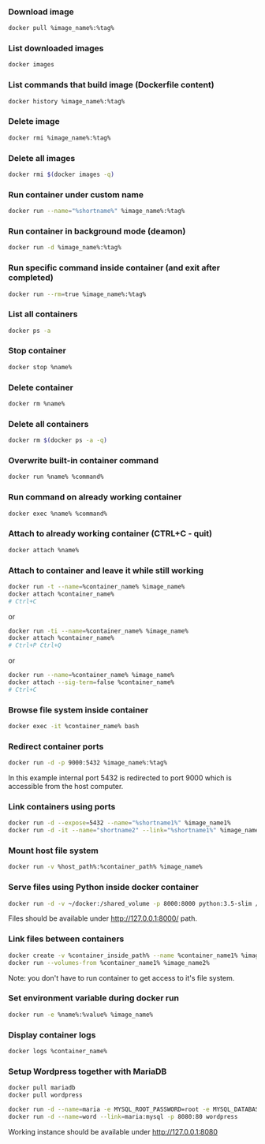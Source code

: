### Download image

```bash
docker pull %image_name%:%tag%
```

### List downloaded images

```bash
docker images
```

### List commands that build image (Dockerfile content)

```bash
docker history %image_name%:%tag%
```

### Delete image

```bash
docker rmi %image_name%:%tag%
```

### Delete all images

```bash
docker rmi $(docker images -q)
```

### Run container under custom name

```bash
docker run --name="%shortname%" %image_name%:%tag%
```

### Run container in background mode (deamon)

```bash
docker run -d %image_name%:%tag%
```

### Run specific command inside container (and exit after completed)

```bash
docker run --rm=true %image_name%:%tag%
```

### List all containers

```bash
docker ps -a
```

### Stop container

```bash
docker stop %name%
```

### Delete container

```bash
docker rm %name%
```

### Delete all containers

```bash
docker rm $(docker ps -a -q)
```

### Overwrite built-in container command

```bash
docker run %name% %command%
```

### Run command on already working container

```bash
docker exec %name% %command%
```

### Attach to already working container (CTRL+C - quit)

```bash
docker attach %name%
```

### Attach to container and leave it while still working

```bash
docker run -t --name=%container_name% %image_name%
docker attach %container_name%
# Ctrl+C
```

or 

```bash
docker run -ti --name=%container_name% %image_name%
docker attach %container_name%
# Ctrl+P Ctrl+Q
```

or

```bash
docker run --name=%container_name% %image_name%
docker attach --sig-term=false %container_name%
# Ctrl+C
```

### Browse file system inside container

```bash
docker exec -it %container_name% bash
```

### Redirect container ports

```bash
docker run -d -p 9000:5432 %image_name%:%tag%
```

In this example internal port 5432 is redirected to port 9000 which is accessible from the host computer.

### Link containers using ports

```bash
docker run -d --expose=5432 --name="%shortname1%" %image_name1%
docker run -d -it --name="shortname2" --link="%shortname1%" %image_name2%
```

### Mount host file system

```bash
docker run -v %host_path%:%container_path% %image_name%
```

### Serve files using Python inside docker container

```bash
docker run -d -v ~/docker:/shared_volume -p 8000:8000 python:3.5-slim /bin/bash -c "cd /shared_volume && python -m http.server 8000"
```

Files should be available under http://127.0.0.1:8000/ path.

### Link files between containers

```bash
docker create -v %container_inside_path% --name %container_name1% %image_name1%
docker run --volumes-from %container_name1% %image_name2%
```

Note: you don't have to run container to get access to it's file system.

### Set environment variable during docker run

```bash
docker run -e %name%:%value% %image_name%
```

### Display container logs

```bash
docker logs %container_name%
```

### Setup Wordpress together with MariaDB

```bash
docker pull mariadb
docker pull wordpress

docker run -d --name=maria -e MYSQL_ROOT_PASSWORD=root -e MYSQL_DATABASE=wordpress -e MYSQL_USER=wp -e MYSQL_PASSWORD=root mariadb
docker run -d --name=word --link=maria:mysql -p 8080:80 wordpress
```

Working instance should be available under http://127.0.0.1:8080
